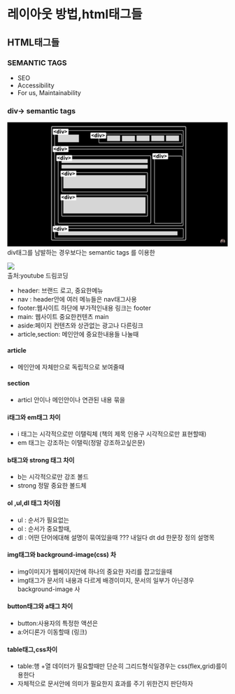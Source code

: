 # 레이아웃 방법,html태그들



## HTML태그들

### SEMANTIC TAGS

* SEO
* Accessibility
* For us, Maintainability

### div-> semantic tags

[![](https://github.com/hirobro/blog/raw/master/.gitbook/assets/image.png)](../.gitbook/assets/image.png)div태그를 남발하는 경우보다는 semantic tags 를 이용한

[![](https://github.com/hirobro/blog/raw/master/.gitbook/assets/image%20\(2\).png)](../.gitbook/assets/image%20\(2\).png)\
출처:youtube 드림코딩

* header: 브랜드 로고, 중요한메뉴
* nav : header안에 여러 메뉴들은 nav태그사용
* footer:웹사이트 하단에 부가적인내용 링크는 footer
* main: 웹사이트 중요한컨텐츠 main
* aside:페이지 컨텐츠와 상관없는 광고나 다른링크
* article,section: 메인안에 중요한내용들 나눌때

#### article

* 메인안에 자체만으로 독립적으로 보여줄때

#### section

* articl 안이나 메인안이나 연관된 내용 묶을

#### i태그와 em태그 차이

* i 태그는 시각적으로만 이탤릭체 (책의 제목 인용구 시각적으로만 표현할때)
* em 태그는 강조하는 이탤릭(정말 강조하고싶은문)

#### b태그와 strong 태그 차이

* b는 시각적으로만 강조 볼드
* strong 정말 중요한 볼드체

#### ol ,ul,dl 태그 차이점

* ul : 순서가 필요없는
* ol : 순서가 중요할때,
* dl : 어떤 단어에대해 설명이 묶여있을때 ??? 내일다 dt dd 한문장 정의 설명목

#### img태그와 background-image(css) 차

* img이미지가 웹페이지안에 하나의 중요한 자리를 잡고있을때
* img태그가 문서의 내용과 다르게 배경이미지, 문서의 일부가 아닌경우 background-image 사

#### button태그와 a태그 차이

* button:사용자의 특정한 액션은
* a:어디론가 이동할때 (링크)

#### table태그,css차이

* table:행 +열 데이터가 필요할때만 단순히 그리드형식일경우는 css(flex,grid)를이용한다
* 자체적으로 문서안에 의미가 필요한지 효과를 주기 위한건지 판단하자
